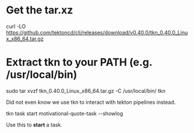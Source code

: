 # Get the tar.xz
curl -LO https://github.com/tektoncd/cli/releases/download/v0.40.0/tkn_0.40.0_Linux_x86_64.tar.gz
# Extract tkn to your PATH (e.g. /usr/local/bin)
sudo tar xvzf tkn_0.40.0_Linux_x86_64.tar.gz -C /usr/local/bin/ tkn

Did not even know we use tkn to interact with tekton pipelines instead. 

tkn task start motivational-quote-task --showlog

Use this to **start** a task.